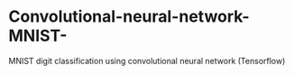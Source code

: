 # Convolutional-neural-network-MNIST-
MNIST digit classification using convolutional neural network (Tensorflow)
